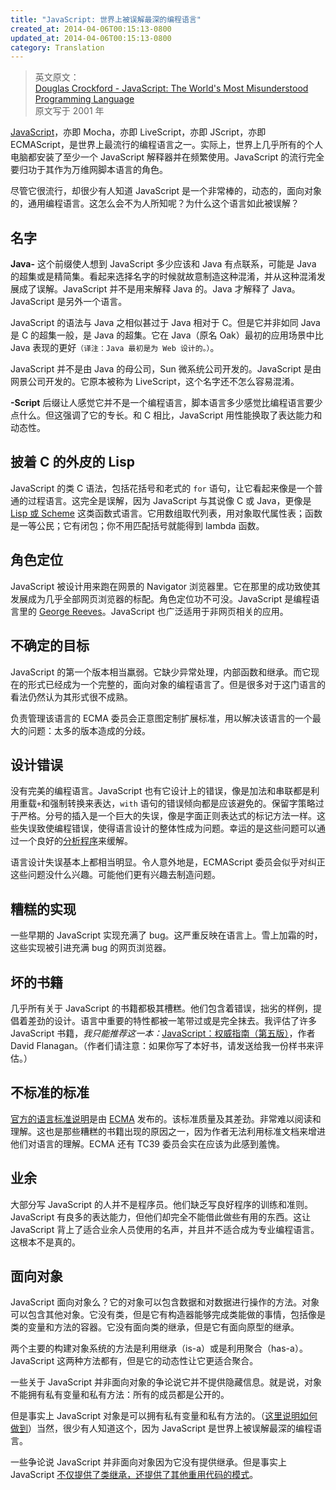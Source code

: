 ```yaml
---
title: "JavaScript: 世界上被误解最深的编程语言"
created_at: 2014-04-06T00:15:13-0800
updated_at: 2014-04-06T00:15:13-0800
category: Translation
---
```


> 英文原文：<br/>
[Douglas Crockford - JavaScript: The World's Most Misunderstood Programming Language](http://www.crockford.com/javascript/javascript.html)<br/>
> 原文写于 2001 年
<!-- > 本翻译已获得原作者 Douglas Crockford 的许可。 -->

[JavaScript](http://javascript.crockford.com/)，亦即 Mocha，亦即 LiveScript，亦即 JScript，亦即 ECMAScript，是世界上最流行的编程语言之一。实际上，世界上几乎所有的个人电脑都安装了至少一个 JavaScript 解释器并在频繁使用。JavaScript 的流行完全要归功于其作为万维网脚本语言的角色。

尽管它很流行，却很少有人知道 JavaScript 是一个非常棒的，动态的，面向对象的，通用编程语言。这怎么会不为人所知呢？为什么这个语言如此被误解？

## 名字

**Java-** 这个前缀使人想到 JavaScript 多少应该和 Java 有点联系，可能是 Java 的超集或是精简集。看起来选择名字的时候就故意制造这种混淆，并从这种混淆发展成了误解。JavaScript 并不是用来解释 Java 的。Java 才解释了 Java。JavaScript 是另外一个语言。

JavaScript 的语法与 Java 之相似甚过于 Java 相对于 C。但是它并非如同 Java 是 C 的超集一般，是 Java 的超集。它在 Java（原名 Oak）最初的应用场景中比 Java 表现的更好`（译注：Java 最初是为 Web 设计的。）`。

JavaScript 并不是由 Java 的母公司，Sun 微系统公司开发的。JavaScript 是由网景公司开发的。它原本被称为 LiveScript，这个名字还不怎么容易混淆。

**-Script** 后缀让人感觉它并不是一个编程语言，脚本语言多少感觉比编程语言要少点什么。但这强调了它的专长。和 C 相比，JavaScript 用性能换取了表达能力和动态性。

## 披着 C 的外皮的 Lisp

JavaScript 的类 C 语法，包括花括号和老式的 `for` 语句，让它看起来像是一个普通的过程语言。这完全是误解，因为 JavaScript 与其说像 C 或 Java，更像是 [Lisp 或 Scheme](http://www.crockford.com/javascript/little.html) 这类函数式语言。它用数组取代列表，用对象取代属性表；函数是一等公民；它有闭包；你不用匹配括号就能得到 lambda 函数。

## 角色定位

JavaScript 被设计用来跑在网景的 Navigator 浏览器里。它在那里的成功致使其发展成为几乎全部网页浏览器的标配。角色定位功不可没。JavaScript 是编程语言里的 [George Reeves](http://www.amazon.com/exec/obidos/ASIN/B000KWZ7JC/wrrrldwideweb)。JavaScript 也广泛适用于非网页相关的应用。

## 不确定的目标

JavaScript 的第一个版本相当羸弱。它缺少异常处理，内部函数和继承。而它现在的形式已经成为一个完整的，面向对象的编程语言了。但是很多对于这门语言的看法仍然认为其形式很不成熟。

负责管理该语言的 ECMA 委员会正意图定制扩展标准，用以解决该语言的一个最大的问题：太多的版本造成的分歧。

## 设计错误

没有完美的编程语言。JavaScript 也有它设计上的错误，像是加法和串联都是利用重载`+`和强制转换来表达，`with` 语句的错误倾向都是应该避免的。保留字策略过于严格。分号的插入是一个巨大的失误，像是字面正则表达式的标记方法一样。这些失误致使编程错误，使得语言设计的整体性成为问题。幸运的是这些问题可以通过一个良好的[分析程序](http://www.jslint.com/)来缓解。

语言设计失误基本上都相当明显。令人意外地是，ECMAScript 委员会似乎对纠正这些问题没什么兴趣。可能他们更有兴趣去制造问题。

## 糟糕的实现

一些早期的 JavaScript 实现充满了 bug。这严重反映在语言上。雪上加霜的时，这些实现被引进充满 bug 的网页浏览器。

## 坏的书籍

几乎所有关于 JavaScript 的书籍都极其槽糕。他们包含着错误，拙劣的样例，提倡着差劲的设计。语言中重要的特性都被一笔带过或是完全抹去。我评估了许多 JavaScript 书籍，*我只能推荐这一本：*[JavaScript：权威指南（第五版）](http://www.amazon.com/exec/obidos/ASIN/0596101996/wrrrldwideweb)，作者 David Flanagan。（作者们请注意：如果你写了本好书，请发送给我一份样书来评估。）

## 不标准的标准

[官方的语言标准说明](http://www.ecma-international.org/publications/standards/Ecma-262.htm)是由 [ECMA](http://www.ecma-international.org/) 发布的。该标准质量及其差劲。非常难以阅读和理解。这也是那些糟糕的书籍出现的原因之一，因为作者无法利用标准文档来增进他们对语言的理解。ECMA 还有 TC39 委员会实在应该为此感到羞愧。

## 业余

大部分写 JavaScript 的人并不是程序员。他们缺乏写良好程序的训练和准则。JavaScript 有良多的表达能力，但他们却完全不能借此做些有用的东西。这让 JavaScript 背上了适合业余人员使用的名声，并且并不适合成为专业编程语言。这根本不是真的。

## 面向对象

JavaScript 面向对象么？它的对象可以包含数据和对数据进行操作的方法。对象可以包含其他对象。它没有类，但是它有构造器能够完成类能做的事情，包括像是类的变量和方法的容器。它没有面向类的继承，但是它有面向原型的继承。

两个主要的构建对象系统的方法是利用继承（is-a）或是利用聚合（has-a）。JavaScript 这两种方法都有，但是它的动态性让它更适合聚合。

一些关于 JavaScript 并非面向对象的争论说它并不提供隐藏信息。就是说，对象不能拥有私有变量和私有方法：所有的成员都是公开的。

但是事实上 JavaScript 对象是可以拥有私有变量和私有方法的。（[这里说明如何做到](http://www.crockford.com/javascript/private.html)）当然，很少有人知道这个，因为 JavaScript 是世界上被误解最深的编程语言。

一些争论说 JavaScript 并非面向对象因为它没有提供继承。但是事实上 JavaScript [不仅提供了类继承，还提供了其他重用代码的模式](http://www.crockford.com/javascript/inheritance.html)。
